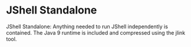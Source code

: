 # JShell Standalone
JShell Standalone: Anything needed to run JShell independently is contained. The Java 9 runtime is included and compressed using the jlink tool.
